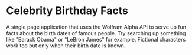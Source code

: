 # Celebrity Birthday Facts
A single page application that uses the Wolfram Alpha API to serve up fun facts about the birth dates of famous people.
Try searching up something like "Barack Obama" or "LeBron James" for example.
Fictional characters work too but only when their birth date is known.
